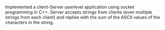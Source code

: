 Implemented a client­-Server user­level application using socket programming in C++. Server accepts strings from clients (even multiple strings from each client) and replies with the sum of the ASCII values of the characters in the string. 
